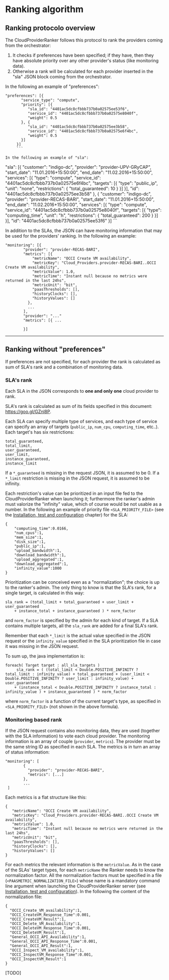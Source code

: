 # Ranking algorithm
## Ranking protocolo overview
The CloudProviderRanker follows this protocol to rank the providers coming from the orchestrator:
1. It checks if preferences have been specified; if they have, then they have absolute priority over any other provider's status (like monitoring data). 
2. Otherwise a rank will be calculated for each provider inserted in the "sla" JSON block coming from the orchestrator.

In the following an example of "preferences":

```
"preferences": [{
       "service_type": "compute",
       "priority": [{
          "sla_id": "4401ac5dc8cfbbb737b0a02575ee53f6",
          "service_id": "4401ac5dc8cfbbb737b0a02575e8040f",
          "weight": 0.5
       }, {
          "sla_id": "4401ac5dc8cfbbb737b0a02575ee3b58",
          "service_id": "4401ac5dc8cfbbb737b0a02575e6f4bc",
          "weight": 0.5
       }]
     }]
     ```
    
In the following an example of "sla":
```
"sla": [{
		"customer": "indigo-dc",
		"provider": "provider-UPV-GRyCAP",
		"start_date": "11.01.2016+15:50:00",
		"end_date": "11.02.2016+15:50:00",
		"services": [{
			"type": "compute",
			"service_id": "4401ac5dc8cfbbb737b0a02575e6f4bc",
			"targets": [{
				"type": "public_ip",
				"unit": "none",
				"restrictions": {
					"total_guaranteed": 10
				}
			}]
		}],
		"id": "4401ac5dc8cfbbb737b0a02575ee3b58"
	}, {
		"customer": "indigo-dc",
		"provider": "provider-RECAS-BARI",
		"start_date": "11.01.2016+15:50:00",
		"end_date": "11.02.2016+15:50:00",
		"services": [{
			"type": "compute",
			"service_id": "4401ac5dc8cfbbb737b0a02575e8040f",
			"targets": [{
				"type": "computing_time",
				"unit": "h",
				"restrictions": {
					"total_guaranteed": 200
				}
			}]
		}],
		"id": "4401ac5dc8cfbbb737b0a02575ee53f6"
	}]
    ```
    
In addition to the SLAs, the JSON can have monitoring information that may be used for the providers' ranking. In the following an example:

```
"monitoring": [{
		"provider": "provider-RECAS-BARI",
		"metrics": [{
			"metricName": "OCCI Create VM availability",
			"metricKey": "Cloud_Providers.provider-RECAS-BARI..OCCI Create VM availability",
			"metricValue": 1.0,
			"metricTime": "Instant null because no metrics were returned in the last 24hs",
			"metricUnit": "bit",
			"paasThresholds": [],
			"historyClocks": [],
			"historyValues": []
		  },
          ...
        ],
        "provider": "..."
        "metrics": [{ ...
        
        }]
```   

---

## Ranking without "preferences"
If preferences are not specified, for each provider the rank is calculated as sum of SLA's rank and a combination of monitoring data.

### SLA's rank
Each SLA in the JSON corresponds to **one and only one** cloud provider to rank.

SLA's rank is calculated as sum of its fields specified in this document: https://goo.gl/GZnl8P.

Each SLA can specify multiple type of services, and each type of service can specify an array of targets (```public_ip```, ```num_cpu```, ```computing_time```, etc..). Each target's has six restrictions:

```
total_guaranteed,
total_limit,
user_guaranteed,
user_limit,
instance_guaranteed,
instance_limit
```

If a ```*_guaranteed``` is missing in the request JSON, it is assumed to be 0. If a ```*_limit``` restriction is missing in the JSON request, it is assumed to be infinity.

Each restriction's value can be prioritized in an input file fed to the CloudProviderRanker when launching it; furthermore the ranker's admin must valorize the "infinity" value, which of course would be not usable as a number. In the following an example of priority file ```<SLA_PRIORITY_FILE>``` (see the [Installation, test and configuration](chapter1.md) chapter) for the SLA:

```
{
    "computing_time":0.0166,
    "num_cpus":1,
    "mem_size":1,
    "disk_size":1,
    "public_ip":1,
    "upload_bandwidth":1,
    "download_bandwidth":1,
    "upload_aggregated":1,
    "download_aggregated":1,
    "infinity_value":1000
}
```

Prioritization can be conceived even as a "normalization"; the choice is up to the ranker's admin. 
The only thing to know is that the SLA's rank, for a single target, is calculated in this way:

    sla_rank = (total_limit + total_guaranteed + user_limit + user_guaranteed
        + instance_total + instance_guaranteed ) * norm_factor
        
and ```norm_factor``` is specified by the admin for each kind of target. If a SLA contains multiple targets, all the ```sla_rank``` are added for a final SLA's rank.

Remember that each ```*_limit``` is the actual value specified in the JSON request or the ```infinity_value``` specified in the SLA prioritization file in case it was missing in the JSON request.

To sum up, the java implementation is:

    foreach( Target target : all_sla_targets )
         sla_rank = ( (total_limit < Double.POSITIVE_INFINITY ? total_limit : infinity_value) + total_guaranteed + (user_limit < Double.POSITIVE_INFINITY ? user_limit : infinity_value) + user_guaranteed
        + (instance_total < Double.POSITIVE_INFINITY ? instance_total : infinity_value ) + instance_guaranteed ) * norm_factor
        
where ```norm_factor``` is a function of the current target's type, as specified in ```<SLA_PRIORITY_FILE>``` (not shown  in the above formula).
        
### Monitoring based rank
If the JSON request contains also monitoring data, they are used (together with the SLA information) to vote each cloud provider.
The monitoring information is an array of couple (```provider```, ```metrics```). The provider must be the same string ID as specified in each SLA. The metrics is in turn an array of status information:
```
"monitoring": [
        {
          "provider": "provider-RECAS-BARI",
          "metrics": [...] 
        },
        ...
 ]
 ```
Each metrics is a flat structure like this:
```
{
   "metricName": "OCCI Create VM availability",
   "metricKey": "Cloud_Providers.provider-RECAS-BARI..OCCI Create VM availability",
   "metricValue": 1.0,
   "metricTime": "Instant null because no metrics were returned in the last 24hs",
   "metricUnit": "bit",
   "paasThresholds": [],
   "historyClocks": [],
   "historyValues": []
}
```
For each metrics the relevant information is the ```metricValue```. As in the case of the SLAs' target types, for each ```metricName``` the Ranker needs to know the normalization factor. All the normalization factors must be specified in a file (```<PAASMETRIC_NORMALIZATION_FILE>```) whose name is a mandatory command line argument when launching the CloudProviderRanker server (see [Installation, test and configuration](chapter1.md)).
In the following the content of the normalization file:
```
{
  "OCCI_Create_VM_availability":1,
  "OCCI_CreateVM_Response_Time":0.001,
  "OCCI_CreateVM_Result":1,
  "OCCI_Delete_VM_Availability":1,
  "OCCI_DeleteVM_Response_Time":0.001,
  "OCCI_DeleteVM_Result":1,
  "General_OCCI_API_Availability":1,
  "General_OCCI_API_Response_Time":0.001,
  "General_OCCI_API_Result":1,
  "OCCI_Inspect_VM_availability":1,
  "OCCI_InspectVM_Response_Time":0.001,
  "OCCI_InspectVM_Result":1
}
```
[TODO]


